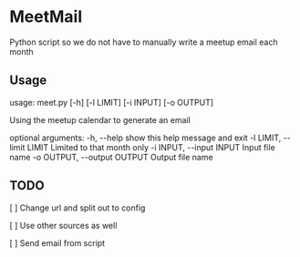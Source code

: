 # MeetMail
Python script so we do not have to manually write a meetup email each month

## Usage
usage: meet.py [-h] [-l LIMIT] [-i INPUT] [-o OUTPUT]

Using the meetup calendar to generate an email

optional arguments:
  -h, --help            show this help message and exit
  -l LIMIT, --limit LIMIT
                        Limited to that month only
  -i INPUT, --input INPUT
                        Input file name
  -o OUTPUT, --output OUTPUT
                        Output file name

## TODO

[ ] Change url and split out to config

[ ] Use other sources as well

[ ] Send email from script 
